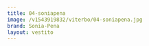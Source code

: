 ```yaml
---
title: 04-soniapena
image: /v1543919832/viterbo/04-soniapena.jpg
brand: Sonia-Pena
layout: vestito
---
```

